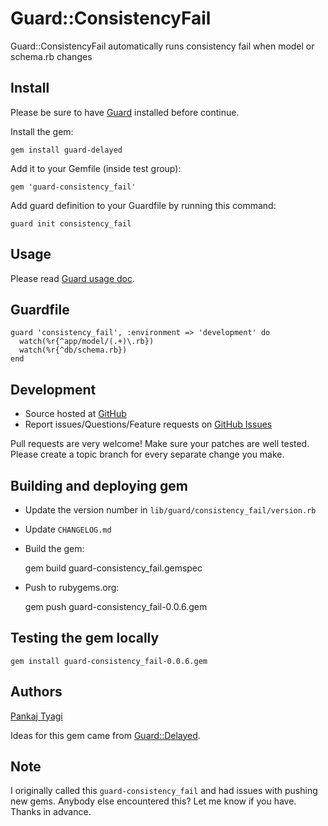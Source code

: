 # Guard::ConsistencyFail

Guard::ConsistencyFail automatically runs consistency fail when model or schema.rb changes

## Install

Please be sure to have [Guard](http://github.com/guard/guard) installed before continue.

Install the gem:

    gem install guard-delayed

Add it to your Gemfile (inside test group):

    gem 'guard-consistency_fail'

Add guard definition to your Guardfile by running this command:

    guard init consistency_fail

## Usage

Please read [Guard usage doc](http://github.com/guard/guard#readme).

## Guardfile

    guard 'consistency_fail', :environment => 'development' do
      watch(%r{^app/model/(.+)\.rb})
      watch(%r{^db/schema.rb})
    end

## Development

 * Source hosted at [GitHub](https://github.com/ptyagi16/guard-consistency_fail)
 * Report issues/Questions/Feature requests on [GitHub Issues](https://github.com/ptyagi16/guard-consistency_fail/issues)

Pull requests are very welcome! Make sure your patches are well tested. Please create a topic branch for every separate change
you make.

## Building and deploying gem

 * Update the version number in `lib/guard/consistency_fail/version.rb`
 * Update `CHANGELOG.md`
 * Build the gem:

    gem build guard-consistency_fail.gemspec
    
 * Push to rubygems.org:
 
    gem push guard-consistency_fail-0.0.6.gem
    
## Testing the gem locally

    gem install guard-consistency_fail-0.0.6.gem


## Authors

[Pankaj Tyagi](https://github.com/ptyagi16)

Ideas for this gem came from [Guard::Delayed](https://github.com/guard/guard-delayed).

## Note

I originally called this `guard-consistency_fail` and had issues with pushing new gems.
Anybody else encountered this? Let me know if you have. Thanks in advance.

